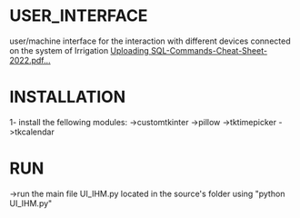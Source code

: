 # USER_INTERFACE
user/machine interface for the interaction with different devices connected on the system of Irrigation
[Uploading SQL-Commands-Cheat-Sheet-2022.pdf…]()
# INSTALLATION

1- install the fellowing modules:
 ->customtkinter
 ->pillow
 ->tktimepicker
 ->tkcalendar
 
 # RUN
  ->run the main file UI_IHM.py located in the source's folder using "python UI_IHM.py"
  
